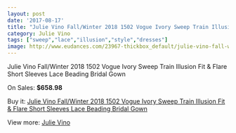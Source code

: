 ```yaml
---
layout: post
date: '2017-08-17'
title: "Julie Vino Fall/Winter 2018 1502 Vogue Ivory Sweep Train Illusion Fit & Flare Short Sleeves Lace Beading Bridal Gown"
category: Julie Vino
tags: ["sweep","lace","illusion","style","dresses"]
image: http://www.eudances.com/23967-thickbox_default/julie-vino-fall-winter-2018-1502-vogue-ivory-sweep-train-illusion-fit-flare-short-sleeves-lace-beading-bridal-gown.jpg
---
```

Julie Vino Fall/Winter 2018 1502 Vogue Ivory Sweep Train Illusion Fit & Flare Short Sleeves Lace Beading Bridal Gown

On Sales: **$658.98**
<a href="https://www.eudances.com/en/julie-vino/8006-julie-vino-fall-winter-2018-1502-vogue-ivory-sweep-train-illusion-fit-flare-short-sleeves-lace-beading-bridal-gown.html"><amp-img layout="responsive" width="600" height="600" src="//www.eudances.com/23967-thickbox_default/julie-vino-fall-winter-2018-1502-vogue-ivory-sweep-train-illusion-fit-flare-short-sleeves-lace-beading-bridal-gown.jpg" alt="Julie Vino Fall/Winter 2018 1502 Vogue Ivory Sweep Train Illusion Fit & Flare Short Sleeves Lace Beading Bridal Gown 0" /></a>
<a href="https://www.eudances.com/en/julie-vino/8006-julie-vino-fall-winter-2018-1502-vogue-ivory-sweep-train-illusion-fit-flare-short-sleeves-lace-beading-bridal-gown.html"><amp-img layout="responsive" width="600" height="600" src="//www.eudances.com/23973-thickbox_default/julie-vino-fall-winter-2018-1502-vogue-ivory-sweep-train-illusion-fit-flare-short-sleeves-lace-beading-bridal-gown.jpg" alt="Julie Vino Fall/Winter 2018 1502 Vogue Ivory Sweep Train Illusion Fit & Flare Short Sleeves Lace Beading Bridal Gown 1" /></a>
<a href="https://www.eudances.com/en/julie-vino/8006-julie-vino-fall-winter-2018-1502-vogue-ivory-sweep-train-illusion-fit-flare-short-sleeves-lace-beading-bridal-gown.html"><amp-img layout="responsive" width="600" height="600" src="//www.eudances.com/23972-thickbox_default/julie-vino-fall-winter-2018-1502-vogue-ivory-sweep-train-illusion-fit-flare-short-sleeves-lace-beading-bridal-gown.jpg" alt="Julie Vino Fall/Winter 2018 1502 Vogue Ivory Sweep Train Illusion Fit & Flare Short Sleeves Lace Beading Bridal Gown 2" /></a>
<a href="https://www.eudances.com/en/julie-vino/8006-julie-vino-fall-winter-2018-1502-vogue-ivory-sweep-train-illusion-fit-flare-short-sleeves-lace-beading-bridal-gown.html"><amp-img layout="responsive" width="600" height="600" src="//www.eudances.com/23971-thickbox_default/julie-vino-fall-winter-2018-1502-vogue-ivory-sweep-train-illusion-fit-flare-short-sleeves-lace-beading-bridal-gown.jpg" alt="Julie Vino Fall/Winter 2018 1502 Vogue Ivory Sweep Train Illusion Fit & Flare Short Sleeves Lace Beading Bridal Gown 3" /></a>
<a href="https://www.eudances.com/en/julie-vino/8006-julie-vino-fall-winter-2018-1502-vogue-ivory-sweep-train-illusion-fit-flare-short-sleeves-lace-beading-bridal-gown.html"><amp-img layout="responsive" width="600" height="600" src="//www.eudances.com/23970-thickbox_default/julie-vino-fall-winter-2018-1502-vogue-ivory-sweep-train-illusion-fit-flare-short-sleeves-lace-beading-bridal-gown.jpg" alt="Julie Vino Fall/Winter 2018 1502 Vogue Ivory Sweep Train Illusion Fit & Flare Short Sleeves Lace Beading Bridal Gown 4" /></a>
<a href="https://www.eudances.com/en/julie-vino/8006-julie-vino-fall-winter-2018-1502-vogue-ivory-sweep-train-illusion-fit-flare-short-sleeves-lace-beading-bridal-gown.html"><amp-img layout="responsive" width="600" height="600" src="//www.eudances.com/23969-thickbox_default/julie-vino-fall-winter-2018-1502-vogue-ivory-sweep-train-illusion-fit-flare-short-sleeves-lace-beading-bridal-gown.jpg" alt="Julie Vino Fall/Winter 2018 1502 Vogue Ivory Sweep Train Illusion Fit & Flare Short Sleeves Lace Beading Bridal Gown 5" /></a>
<a href="https://www.eudances.com/en/julie-vino/8006-julie-vino-fall-winter-2018-1502-vogue-ivory-sweep-train-illusion-fit-flare-short-sleeves-lace-beading-bridal-gown.html"><amp-img layout="responsive" width="600" height="600" src="//www.eudances.com/23968-thickbox_default/julie-vino-fall-winter-2018-1502-vogue-ivory-sweep-train-illusion-fit-flare-short-sleeves-lace-beading-bridal-gown.jpg" alt="Julie Vino Fall/Winter 2018 1502 Vogue Ivory Sweep Train Illusion Fit & Flare Short Sleeves Lace Beading Bridal Gown 6" /></a>

Buy it: [Julie Vino Fall/Winter 2018 1502 Vogue Ivory Sweep Train Illusion Fit & Flare Short Sleeves Lace Beading Bridal Gown](https://www.eudances.com/en/julie-vino/8006-julie-vino-fall-winter-2018-1502-vogue-ivory-sweep-train-illusion-fit-flare-short-sleeves-lace-beading-bridal-gown.html "Julie Vino Fall/Winter 2018 1502 Vogue Ivory Sweep Train Illusion Fit & Flare Short Sleeves Lace Beading Bridal Gown")

View more: [Julie Vino](https://www.eudances.com/en/100-julie-vino "Julie Vino")